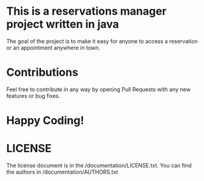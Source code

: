 # This is a reservations manager project written in java
The goal of the project is to make it easy for anyone to access a reservation or an appointment anywhere in town.

# Contributions
Feel free to contribute in any way by opening Pull Requests with any new features or bug fixes.

# Happy Coding!

# LICENSE
The license document is in the /documentation/LICENSE.txt.
You can find the authors in /documentation/AUTHORS.txt

